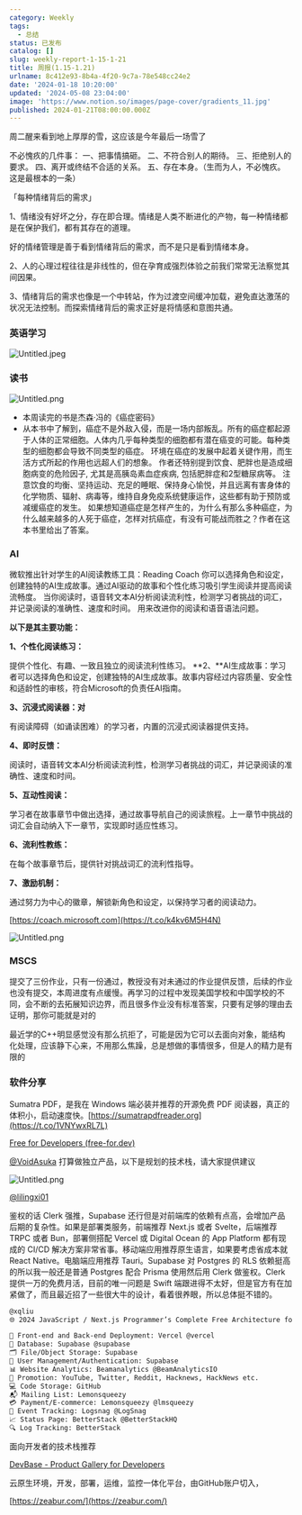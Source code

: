 ```yaml
---
category: Weekly
tags:
  - 总结
status: 已发布
catalog: []
slug: weekly-report-1-15-1-21
title: 周报(1.15-1.21)
urlname: 8c412e93-8b4a-4f20-9c7a-78e548cc24e2
date: '2024-01-18 10:20:00'
updated: '2024-05-08 23:04:00'
image: 'https://www.notion.so/images/page-cover/gradients_11.jpg'
published: 2024-01-21T08:00:00.000Z
---
```


周二醒来看到地上厚厚的雪，这应该是今年最后一场雪了


不必愧疚的几件事：
一、把事情搞砸。
二、不符合别人的期待。
三、拒绝别人的要求。
四、离开或终结不合适的关系。
五、存在本身。（生而为人，不必愧疚。这是最根本的一条）


「每种情绪背后的需求」


1、情绪没有好坏之分，存在即合理。情绪是人类不断进化的产物，每一种情绪都是在保护我们，都有其存在的道理。


好的情绪管理是善于看到情绪背后的需求，而不是只是看到情绪本身。


2、人的心理过程往往是非线性的，但在孕育成强烈体验之前我们常常无法察觉其间因果。


3、情绪背后的需求也像是一个中转站，作为过渡空间缓冲加载，避免直达激荡的状况无法控制。而探索情绪背后的需求正好是将情感和意图共通。


### 英语学习


![Untitled.jpeg](https://prod-files-secure.s3.us-west-2.amazonaws.com/5d24fe63-e567-4804-86f9-9fdc62e13082/faec46dc-9da5-4799-b905-c316418f1168/Untitled.jpeg?X-Amz-Algorithm=AWS4-HMAC-SHA256&X-Amz-Content-Sha256=UNSIGNED-PAYLOAD&X-Amz-Credential=ASIAZI2LB4667GMR46AN%2F20250312%2Fus-west-2%2Fs3%2Faws4_request&X-Amz-Date=20250312T213443Z&X-Amz-Expires=3600&X-Amz-Security-Token=IQoJb3JpZ2luX2VjEH0aCXVzLXdlc3QtMiJHMEUCIQCZ2HtEn18P1FmcuTzhc0Hrl%2Bkzakn5QjlFp55K52s5lQIgDqSJNW%2BtMOv2fHxGK9uixIRauz6bLzVJbDmGeeqE0XYqiAQIxv%2F%2F%2F%2F%2F%2F%2F%2F%2F%2FARAAGgw2Mzc0MjMxODM4MDUiDEQjFfTlkuHj1AQehSrcA7QWli8Eyg%2FGi6hKCgL2aor4oq53x7npkGg7DRNKAaCXEEibPC24oUmjXmuDB%2FxSjkC0o30FScb4WmTzsHyyc7RJMONzKy2vOTAzHc%2F9AsUaGwTKHe9dKITPaqagVoqGtyrLHLeKcj9YyjP3HkrroMSJHJVoqP2vwHBUpgr4LLwEFHCoJFICPkWTZ09VrkTEbvU9D3ZEHW7l5aaXonmFLnM1y%2BWnVojtXWesPGHYueeWoghaRRujs%2B%2B50XzK25p3z3vf%2BxIbWiZvxrGjvFzpy34z0SF4n%2BioWz%2FCs2qAaoV9ajpEetmlmArr4XIIezKMHOCU%2BztBfzpD2oadrW%2BVgqryoI3jRIv5ZtC6Z9jAvLWDqdn%2FCGpZ6q39xtkMoUOzkp8yLqEh7O41Alf8hBNjNq5Vq2Q%2FPrQ%2F8vgulSVr5cc6JqpNRxHXngerkMiLwJTosfMjHPCR8uSTdDqu%2FhR%2BQvcyqet%2BlpguYJUrjXvlRFUVHkHvKr%2BzjLLKINd1xwRxyUM893c6MKKEp4LusQDk5cDbJyi8mmeEGMcVX7du86UBZeu5YC7vRIZlXGlNHkadAtwKaaV43%2BBsDxdi2Q3nwXq%2BZgjNRe4DMXDcdTNEtgY6jKFNBdKi%2FExR10pgMOnix74GOqUBZRHeGQDtqg%2FS1%2F0L7dVWHgTkm04tiZLiNz1lJJuvnBD%2FeNTjQIhIZjDx9P3z3AXoD9CnmWypIgTF6%2BBT3bqTM2%2B6Fa66cpYP5J8liDKwmc504pP7uytVHImRO3YFcroyoh39ylKUWGGGdfLvJvZ2pXtpATJwtT8iMZakXX6w8Ms7bfRPz9923J0sZeAFJhDEH%2FZc1dUbYHXDVfAAG2JexTBbPpKK&X-Amz-Signature=2fc9c96639d708f3f581c6c991b8eb59e9b0c935ea3880034b2f7c4e18147ab1&X-Amz-SignedHeaders=host&x-id=GetObject)


### 读书


![Untitled.png](https://prod-files-secure.s3.us-west-2.amazonaws.com/5d24fe63-e567-4804-86f9-9fdc62e13082/08aff459-da99-4ed5-87c6-1f4c95b62ac3/Untitled.png?X-Amz-Algorithm=AWS4-HMAC-SHA256&X-Amz-Content-Sha256=UNSIGNED-PAYLOAD&X-Amz-Credential=ASIAZI2LB4667GMR46AN%2F20250312%2Fus-west-2%2Fs3%2Faws4_request&X-Amz-Date=20250312T213443Z&X-Amz-Expires=3600&X-Amz-Security-Token=IQoJb3JpZ2luX2VjEH0aCXVzLXdlc3QtMiJHMEUCIQCZ2HtEn18P1FmcuTzhc0Hrl%2Bkzakn5QjlFp55K52s5lQIgDqSJNW%2BtMOv2fHxGK9uixIRauz6bLzVJbDmGeeqE0XYqiAQIxv%2F%2F%2F%2F%2F%2F%2F%2F%2F%2FARAAGgw2Mzc0MjMxODM4MDUiDEQjFfTlkuHj1AQehSrcA7QWli8Eyg%2FGi6hKCgL2aor4oq53x7npkGg7DRNKAaCXEEibPC24oUmjXmuDB%2FxSjkC0o30FScb4WmTzsHyyc7RJMONzKy2vOTAzHc%2F9AsUaGwTKHe9dKITPaqagVoqGtyrLHLeKcj9YyjP3HkrroMSJHJVoqP2vwHBUpgr4LLwEFHCoJFICPkWTZ09VrkTEbvU9D3ZEHW7l5aaXonmFLnM1y%2BWnVojtXWesPGHYueeWoghaRRujs%2B%2B50XzK25p3z3vf%2BxIbWiZvxrGjvFzpy34z0SF4n%2BioWz%2FCs2qAaoV9ajpEetmlmArr4XIIezKMHOCU%2BztBfzpD2oadrW%2BVgqryoI3jRIv5ZtC6Z9jAvLWDqdn%2FCGpZ6q39xtkMoUOzkp8yLqEh7O41Alf8hBNjNq5Vq2Q%2FPrQ%2F8vgulSVr5cc6JqpNRxHXngerkMiLwJTosfMjHPCR8uSTdDqu%2FhR%2BQvcyqet%2BlpguYJUrjXvlRFUVHkHvKr%2BzjLLKINd1xwRxyUM893c6MKKEp4LusQDk5cDbJyi8mmeEGMcVX7du86UBZeu5YC7vRIZlXGlNHkadAtwKaaV43%2BBsDxdi2Q3nwXq%2BZgjNRe4DMXDcdTNEtgY6jKFNBdKi%2FExR10pgMOnix74GOqUBZRHeGQDtqg%2FS1%2F0L7dVWHgTkm04tiZLiNz1lJJuvnBD%2FeNTjQIhIZjDx9P3z3AXoD9CnmWypIgTF6%2BBT3bqTM2%2B6Fa66cpYP5J8liDKwmc504pP7uytVHImRO3YFcroyoh39ylKUWGGGdfLvJvZ2pXtpATJwtT8iMZakXX6w8Ms7bfRPz9923J0sZeAFJhDEH%2FZc1dUbYHXDVfAAG2JexTBbPpKK&X-Amz-Signature=f1238b7c167faf5b4c2db034adcc3d42ea4b0127e6e2332bf647d679ba6b36a1&X-Amz-SignedHeaders=host&x-id=GetObject)

- 本周读完的书是杰森·冯的《癌症密码》
- 从本书中了解到，癌症不是外敌入侵，而是一场内部叛乱。所有的癌症都起源于人体的正常细胞。人体内几乎每种类型的细胞都有潜在癌变的可能。每种类型的细胞都会导致不同类型的癌症。
环境在癌症的发展中起着关键作用，而生活方式所起的作用也远超人们的想象。
作者还特别提到饮食、肥胖也是造成细胞病变的危险因子, 尤其是高胰岛素血症疾病, 包括肥胖症和2型糖尿病等。
注意饮食的均衡、坚持运动、充足的睡眠、保持身心愉悦，并且远离有害身体的化学物质、辐射、病毒等，维持自身免疫系统健康运作，这些都有助于预防或减缓癌症的发生。
如果想知道癌症是怎样产生的，为什么有那么多种癌症，为什么越来越多的人死于癌症，怎样对抗癌症，有没有可能战而胜之？作者在这本书里给出了答案。

### AI


微软推出针对学生的AI阅读教练工具：Reading Coach
你可以选择角色和设定，创建独特的AI生成故事。通过AI驱动的故事和个性化练习吸引学生阅读并提高阅读流畅度。
当你阅读时，语音转文本AI分析阅读流利性，检测学习者挑战的词汇，并记录阅读的准确性、速度和时间。
用来改进你的阅读和语音语法问题。


**以下是其主要功能：**


**1、个性化阅读练习：**


提供个性化、有趣、一致且独立的阅读流利性练习。
**2、**AI生成故事：学习者可以选择角色和设定，创建独特的AI生成故事。故事内容经过内容质量、安全性和适龄性的审核，符合Microsoft的负责任AI指南。


**3、沉浸式阅读器：对**


有阅读障碍（如诵读困难）的学习者，内置的沉浸式阅读器提供支持。


**4、即时反馈：**


阅读时，语音转文本AI分析阅读流利性，检测学习者挑战的词汇，并记录阅读的准确性、速度和时间。


**5、互动性阅读：**


学习者在故事章节中做出选择，通过故事导航自己的阅读旅程。上一章节中挑战的词汇会自动纳入下一章节，实现即时适应性练习。


**6、流利性教练：**


在每个故事章节后，提供针对挑战词汇的流利性指导。


**7、激励机制：**


通过努力为中心的徽章，解锁新角色和设定，以保持学习者的阅读动力。


[https://coach.microsoft.com](https://t.co/k4kv6M5H4N)


![Untitled.png](https://prod-files-secure.s3.us-west-2.amazonaws.com/5d24fe63-e567-4804-86f9-9fdc62e13082/8f53d036-0cfc-469d-a837-f15107675ae4/Untitled.png?X-Amz-Algorithm=AWS4-HMAC-SHA256&X-Amz-Content-Sha256=UNSIGNED-PAYLOAD&X-Amz-Credential=ASIAZI2LB4667GMR46AN%2F20250312%2Fus-west-2%2Fs3%2Faws4_request&X-Amz-Date=20250312T213443Z&X-Amz-Expires=3600&X-Amz-Security-Token=IQoJb3JpZ2luX2VjEH0aCXVzLXdlc3QtMiJHMEUCIQCZ2HtEn18P1FmcuTzhc0Hrl%2Bkzakn5QjlFp55K52s5lQIgDqSJNW%2BtMOv2fHxGK9uixIRauz6bLzVJbDmGeeqE0XYqiAQIxv%2F%2F%2F%2F%2F%2F%2F%2F%2F%2FARAAGgw2Mzc0MjMxODM4MDUiDEQjFfTlkuHj1AQehSrcA7QWli8Eyg%2FGi6hKCgL2aor4oq53x7npkGg7DRNKAaCXEEibPC24oUmjXmuDB%2FxSjkC0o30FScb4WmTzsHyyc7RJMONzKy2vOTAzHc%2F9AsUaGwTKHe9dKITPaqagVoqGtyrLHLeKcj9YyjP3HkrroMSJHJVoqP2vwHBUpgr4LLwEFHCoJFICPkWTZ09VrkTEbvU9D3ZEHW7l5aaXonmFLnM1y%2BWnVojtXWesPGHYueeWoghaRRujs%2B%2B50XzK25p3z3vf%2BxIbWiZvxrGjvFzpy34z0SF4n%2BioWz%2FCs2qAaoV9ajpEetmlmArr4XIIezKMHOCU%2BztBfzpD2oadrW%2BVgqryoI3jRIv5ZtC6Z9jAvLWDqdn%2FCGpZ6q39xtkMoUOzkp8yLqEh7O41Alf8hBNjNq5Vq2Q%2FPrQ%2F8vgulSVr5cc6JqpNRxHXngerkMiLwJTosfMjHPCR8uSTdDqu%2FhR%2BQvcyqet%2BlpguYJUrjXvlRFUVHkHvKr%2BzjLLKINd1xwRxyUM893c6MKKEp4LusQDk5cDbJyi8mmeEGMcVX7du86UBZeu5YC7vRIZlXGlNHkadAtwKaaV43%2BBsDxdi2Q3nwXq%2BZgjNRe4DMXDcdTNEtgY6jKFNBdKi%2FExR10pgMOnix74GOqUBZRHeGQDtqg%2FS1%2F0L7dVWHgTkm04tiZLiNz1lJJuvnBD%2FeNTjQIhIZjDx9P3z3AXoD9CnmWypIgTF6%2BBT3bqTM2%2B6Fa66cpYP5J8liDKwmc504pP7uytVHImRO3YFcroyoh39ylKUWGGGdfLvJvZ2pXtpATJwtT8iMZakXX6w8Ms7bfRPz9923J0sZeAFJhDEH%2FZc1dUbYHXDVfAAG2JexTBbPpKK&X-Amz-Signature=5a75c3a603423bfe8d5d9e1419f17e822dbbfb7d9de7b66dbeb7ec463a6eeac7&X-Amz-SignedHeaders=host&x-id=GetObject)


### MSCS


提交了三份作业，只有一份通过，教授没有对未通过的作业提供反馈，后续的作业也没有提交，本周进度有点缓慢。再学习的过程中发现美国学校和中国学校的不同，会不断的去拓展知识边界，而且很多作业没有标准答案，只要有足够的理由去证明，那你可能就是对的


最近学的C++明显感觉没有那么抗拒了，可能是因为它可以去面向对象，能结构化处理，应该静下心来，不用那么焦躁，总是想做的事情很多，但是人的精力是有限的


### 软件分享


Sumatra PDF，是我在 Windows 端必装并推荐的开源免费 PDF 阅读器，真正的体积小，启动速度快。[https://sumatrapdfreader.org](https://t.co/1VNYwxRL7L)


[Free for Developers (free-for.dev)](https://free-for.dev/#/)


[@VoidAsuka](https://twitter.com/VoidAsuka) 打算做独立产品，以下是规划的技术栈，请大家提供建议


![Untitled.png](https://prod-files-secure.s3.us-west-2.amazonaws.com/5d24fe63-e567-4804-86f9-9fdc62e13082/93561a3c-b2bc-4a43-bbc5-67e3f740ed5e/Untitled.png?X-Amz-Algorithm=AWS4-HMAC-SHA256&X-Amz-Content-Sha256=UNSIGNED-PAYLOAD&X-Amz-Credential=ASIAZI2LB4667GMR46AN%2F20250312%2Fus-west-2%2Fs3%2Faws4_request&X-Amz-Date=20250312T213443Z&X-Amz-Expires=3600&X-Amz-Security-Token=IQoJb3JpZ2luX2VjEH0aCXVzLXdlc3QtMiJHMEUCIQCZ2HtEn18P1FmcuTzhc0Hrl%2Bkzakn5QjlFp55K52s5lQIgDqSJNW%2BtMOv2fHxGK9uixIRauz6bLzVJbDmGeeqE0XYqiAQIxv%2F%2F%2F%2F%2F%2F%2F%2F%2F%2FARAAGgw2Mzc0MjMxODM4MDUiDEQjFfTlkuHj1AQehSrcA7QWli8Eyg%2FGi6hKCgL2aor4oq53x7npkGg7DRNKAaCXEEibPC24oUmjXmuDB%2FxSjkC0o30FScb4WmTzsHyyc7RJMONzKy2vOTAzHc%2F9AsUaGwTKHe9dKITPaqagVoqGtyrLHLeKcj9YyjP3HkrroMSJHJVoqP2vwHBUpgr4LLwEFHCoJFICPkWTZ09VrkTEbvU9D3ZEHW7l5aaXonmFLnM1y%2BWnVojtXWesPGHYueeWoghaRRujs%2B%2B50XzK25p3z3vf%2BxIbWiZvxrGjvFzpy34z0SF4n%2BioWz%2FCs2qAaoV9ajpEetmlmArr4XIIezKMHOCU%2BztBfzpD2oadrW%2BVgqryoI3jRIv5ZtC6Z9jAvLWDqdn%2FCGpZ6q39xtkMoUOzkp8yLqEh7O41Alf8hBNjNq5Vq2Q%2FPrQ%2F8vgulSVr5cc6JqpNRxHXngerkMiLwJTosfMjHPCR8uSTdDqu%2FhR%2BQvcyqet%2BlpguYJUrjXvlRFUVHkHvKr%2BzjLLKINd1xwRxyUM893c6MKKEp4LusQDk5cDbJyi8mmeEGMcVX7du86UBZeu5YC7vRIZlXGlNHkadAtwKaaV43%2BBsDxdi2Q3nwXq%2BZgjNRe4DMXDcdTNEtgY6jKFNBdKi%2FExR10pgMOnix74GOqUBZRHeGQDtqg%2FS1%2F0L7dVWHgTkm04tiZLiNz1lJJuvnBD%2FeNTjQIhIZjDx9P3z3AXoD9CnmWypIgTF6%2BBT3bqTM2%2B6Fa66cpYP5J8liDKwmc504pP7uytVHImRO3YFcroyoh39ylKUWGGGdfLvJvZ2pXtpATJwtT8iMZakXX6w8Ms7bfRPz9923J0sZeAFJhDEH%2FZc1dUbYHXDVfAAG2JexTBbPpKK&X-Amz-Signature=cfc4dc6711208f6f49e7b6757e1815ee65257dd3b8c4693190680795224f3ea0&X-Amz-SignedHeaders=host&x-id=GetObject)


[@lilingxi01](https://twitter.com/lilingxi01)


鉴权的话 Clerk 强推，Supabase 还行但是对前端库的依赖有点高，会增加产品后期的复杂性。如果是部署类服务，前端推荐 Next.js 或者 Svelte，后端推荐 TRPC 或者 Bun，部署侧搭配 Vercel 或 Digital Ocean 的 App Platform 都有现成的 CI/CD 解决方案非常省事。移动端应用推荐原生语言，如果要考虑省成本就 React Native。电脑端应用推荐 Tauri。Supabase 对 Postgres 的 RLS 依赖挺高的所以我一般还是普通 Postgres 配合 Prisma 使用然后用 Clerk 做鉴权。Clerk 提供一万的免费月活，目前的唯一问题是 Swift 端跟进得不太好，但是官方有在加紧做了，而且最近招了一些很大牛的设计，看着很养眼，所以总体挺不错的。


```markdown
@xqliu
🌐 2024 JavaScript / Next.js Programmer’s Complete Free Architecture for solo entrepreneur:

🔧 Front-end and Back-end Deployment: Vercel @vercel
💾 Database: Supabase @supabase
🗂️ File/Object Storage: Supabase
👥 User Management/Authentication: Supabase
📊 Website Analytics: Beamanalytics @BeamAnalyticsIO
📣 Promotion: YouTube, Twitter, Reddit, Hacknews, HackNews etc. 
💻 Code Storage: GitHub
📬 Mailing List: Lemonsqueezy
💳 Payment/E-commerce: Lemonsqueezy @lmsqueezy
📌 Event Tracking: Logsnag @LogSnag
📈 Status Page: BetterStack @BetterStackHQ
🔍 Log Tracking: BetterStack
```


面向开发者的技术栈推荐


[DevBase - Product Gallery for Developers](https://devbase.fyi/)


云原生环境，开发，部署，运维，监控一体化平台，由GitHub账户切入，


[https://zeabur.com/](https://zeabur.com/)


